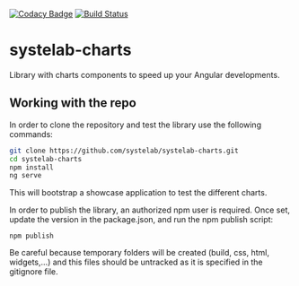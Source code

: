 [![Codacy Badge](https://api.codacy.com/project/badge/Grade/e20387044bae4723b400f30df8c973f9)](https://app.codacy.com/app/alfonsserra/systelab-charts?utm_source=github.com&utm_medium=referral&utm_content=systelab/systelab-charts&utm_campaign=badger)
[![Build Status](https://travis-ci.org/systelab/systelab-charts.svg?branch=master)](https://travis-ci.org/systelab/systelab-charts)

# systelab-charts

Library with charts components to speed up your Angular developments.

## Working with the repo

In order to clone the repository and test the library use the following commands:

```bash
git clone https://github.com/systelab/systelab-charts.git
cd systelab-charts
npm install
ng serve
```

This will bootstrap a showcase application to test the different charts.

In order to publish the library, an authorized npm user is required. Once set, update the version in the package.json, and run the npm publish script:

```npm
npm publish
```

Be careful because temporary folders will be created (build, css, html, widgets,...) and this files should be untracked as it is specified in the gitignore file.
